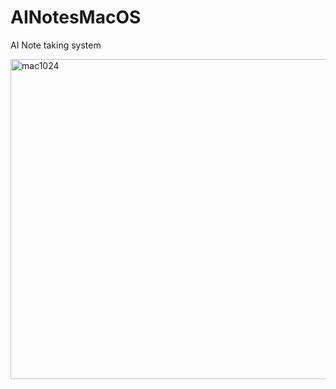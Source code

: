 # AINotesMacOS
AI Note taking system

<img width="512" alt="mac1024" src="https://github.com/user-attachments/assets/70f65217-2368-4b50-969f-f8856cd8afb6" />
